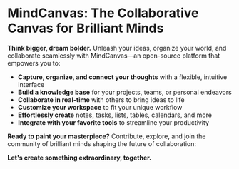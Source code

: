 #  MindCanvas: The Collaborative Canvas for Brilliant Minds 

<!-- [![Open in Gitpod](https://gitpod.io/button/open-in-gitpod.svg)](https://gitpod.io/#https://github.com/your-username/mindcanvas) -->

**Think bigger, dream bolder.** Unleash your ideas, organize your world, and collaborate seamlessly with MindCanvas—an open-source platform that empowers you to:

- **Capture, organize, and connect your thoughts** with a flexible, intuitive interface
- **Build a knowledge base** for your projects, teams, or personal endeavors
- **Collaborate in real-time** with others to bring ideas to life
- **Customize your workspace** to fit your unique workflow
- **Effortlessly create** notes, tasks, lists, tables, calendars, and more
- **Integrate with your favorite tools** to streamline your productivity

**Ready to paint your masterpiece?** Contribute, explore, and join the community of brilliant minds shaping the future of collaboration:


**Let's create something extraordinary, together.**